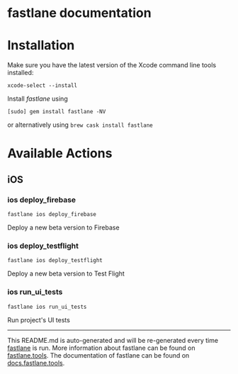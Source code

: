 fastlane documentation
================
# Installation

Make sure you have the latest version of the Xcode command line tools installed:

```
xcode-select --install
```

Install _fastlane_ using
```
[sudo] gem install fastlane -NV
```
or alternatively using `brew cask install fastlane`

# Available Actions
## iOS
### ios deploy_firebase
```
fastlane ios deploy_firebase
```
Deploy a new beta version to Firebase
### ios deploy_testflight
```
fastlane ios deploy_testflight
```
Deploy a new beta version to Test Flight
### ios run_ui_tests
```
fastlane ios run_ui_tests
```
Run project's UI tests

----

This README.md is auto-generated and will be re-generated every time [fastlane](https://fastlane.tools) is run.
More information about fastlane can be found on [fastlane.tools](https://fastlane.tools).
The documentation of fastlane can be found on [docs.fastlane.tools](https://docs.fastlane.tools).
